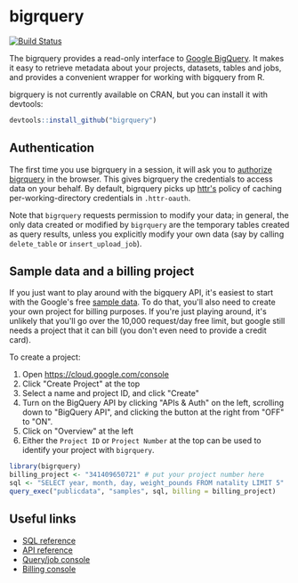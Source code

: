# bigrquery

[![Build Status](https://travis-ci.org/hadley/bigrquery.png?branch=master)](https://travis-ci.org/hadley/bigrquery)

The bigrquery provides a read-only interface to
[Google BigQuery](https://developers.google.com/bigquery/). It makes it easy
to retrieve metadata about your projects, datasets, tables and jobs, and
provides a convenient wrapper for working with bigquery from R.

bigrquery is not currently available on CRAN, but you can install it with
devtools:

```R
devtools::install_github("bigrquery")
```

## Authentication

The first time you use bigrquery in a session, it will ask you to
[authorize bigrquery](https://developers.google.com/bigquery/authorization) in
the browser. This gives bigrquery the credentials to access data on your
behalf. By default, bigrquery picks up [httr's](http://github.com/hadley/httr)
policy of caching per-working-directory credentials in `.httr-oauth`.

Note that `bigrquery` requests permission to modify your data; in general, the
only data created or modified by `bigrquery` are the temporary tables created
as query results, unless you explicitly modify your own data (say by calling
`delete_table` or `insert_upload_job`).

## Sample data and a billing project

If you just want to play around with the bigquery API, it's easiest to start
with the Google's free
[sample data](https://developers.google.com/bigquery/docs/sample-tables). To
do that, you'll also need to create your own project for billing purposes. If
you're just playing around, it's unlikely that you'll go over the 10,000
request/day free limit, but google still needs a project that it can bill (you
don't even need to provide a credit card).

To create a project:

1. Open https://cloud.google.com/console
2. Click "Create Project" at the top
3. Select a name and project ID, and click "Create"
4. Turn on the BigQuery API by clicking "APIs & Auth" on the left, scrolling
down to "BigQuery API", and clicking the button at the right from "OFF" to
"ON".
5. Click on "Overview" at the left
6. Either the `Project ID` or `Project Number` at the top can be used to
identify your project with `bigrquery`.

```R
library(bigrquery)
billing_project <- "341409650721" # put your project number here
sql <- "SELECT year, month, day, weight_pounds FROM natality LIMIT 5"
query_exec("publicdata", "samples", sql, billing = billing_project)
```

## Useful links

* [SQL reference](https://developers.google.com/bigquery/query-reference)
* [API reference](https://developers.google.com/bigquery/docs/reference/v2/)
* [Query/job console](https://bigquery.cloud.google.com/)
* [Billing console](https://cloud.google.com/console)
